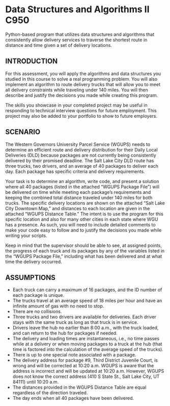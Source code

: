 # Data Structures and Algorithms II C950
Python-based program that utilizes data structures and algorithms that consistently allow delivery services to traverse the shortest route in distance and time given a set of delivery locations.

## INTRODUCTION
For this assessment, you will apply the algorithms and data structures you studied in this course to solve a real programming problem. You will also implement an algorithm to route delivery trucks that will allow you to meet all delivery constraints while traveling under 140 miles. You will then describe and justify the decisions you made while creating this program.

The skills you showcase in your completed project may be useful in responding to technical interview questions for future employment. This project may also be added to your portfolio to show to future employers.

## SCENARIO
The Western Governors University Parcel Service (WGUPS) needs to determine an efficient route and delivery distribution for their Daily Local Deliveries (DLD) because packages are not currently being consistently delivered by their promised deadline. The Salt Lake City DLD route has three trucks, two drivers, and an average of 40 packages to deliver each day. Each package has specific criteria and delivery requirements.

Your task is to determine an algorithm, write code, and present a solution where all 40 packages (listed in the attached “WGUPS Package File”) will be delivered on time while meeting each package’s requirements and keeping the combined total distance traveled under 140 miles for both trucks. The specific delivery locations are shown on the attached “Salt Lake City Downtown Map,” and distances to each location are given in the attached “WGUPS Distance Table.” The intent is to use the program for this specific location and also for many other cities in each state where WGU has a presence. As such, you will need to include detailed comments to make your code easy to follow and to justify the decisions you made while writing your scripts.

Keep in mind that the supervisor should be able to see, at assigned points, the progress of each truck and its packages by any of the variables listed in the “WGUPS Package File,” including what has been delivered and at what time the delivery occurred.


## ASSUMPTIONS
* Each truck can carry a maximum of 16 packages, and the ID number of each package is unique.
* The trucks travel at an average speed of 18 miles per hour and have an infinite amount of gas with no need to stop.
* There are no collisions.
* Three trucks and two drivers are available for deliveries. Each driver stays with the same truck as long as that truck is in service.
* Drivers leave the hub no earlier than 8:00 a.m., with the truck loaded, and can return to the hub for packages if needed. 
* The delivery and loading times are instantaneous, i.e., no time passes while at a delivery or when moving packages to a truck at the hub (that time is factored into the calculation of the average speed of the trucks).
* There is up to one special note associated with a package.
* The delivery address for package #9, Third District Juvenile Court, is wrong and will be corrected at 10:20 a.m. WGUPS is aware that the address is incorrect and will be updated at 10:20 a.m. However, WGUPS does not know the correct address (410 S State St., Salt Lake City, UT 84111) until 10:20 a.m.
* The distances provided in the WGUPS Distance Table are equal regardless of the direction traveled.
* The day ends when all 40 packages have been delivered.
